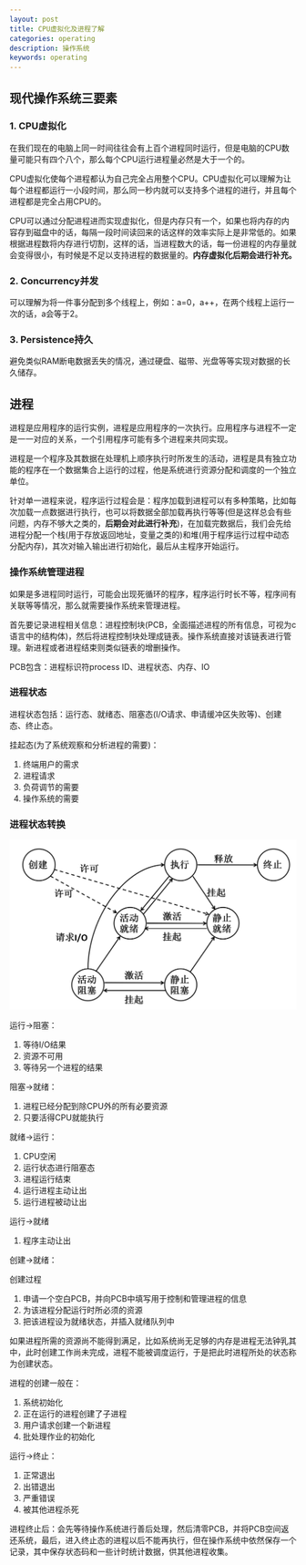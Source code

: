 ```yaml
---
layout: post
title: CPU虚拟化及进程了解
categories: operating
description: 操作系统
keywords: operating
---
```


## 现代操作系统三要素

### 1. CPU虚拟化

在我们现在的电脑上同一时间往往会有上百个进程同时运行，但是电脑的CPU数量可能只有四个八个，那么每个CPU运行进程量必然是大于一个的。

CPU虚拟化使每个进程都认为自己完全占用整个CPU。CPU虚拟化可以理解为让每个进程都运行一小段时间，那么同一秒内就可以支持多个进程的进行，并且每个进程都是完全占用CPU的。

CPU可以通过分配进程进而实现虚拟化，但是内存只有一个，如果也将内存的内容存到磁盘中的话，每隔一段时间读回来的话这样的效率实际上是非常低的。如果根据进程数将内存进行切割，这样的话，当进程数大的话，每一份进程的内存量就会变得很小，有时候是不足以支持进程的数据量的。**内存虚拟化后期会进行补充。**

### 2. Concurrency并发

可以理解为将一件事分配到多个线程上，例如：a=0，a++，在两个线程上运行一次的话，a会等于2。

### 3. Persistence持久

避免类似RAM断电数据丢失的情况，通过硬盘、磁带、光盘等等实现对数据的长久储存。

## 进程

进程是应用程序的运行实例，进程是应用程序的一次执行。应用程序与进程不一定是一一对应的关系，一个引用程序可能有多个进程来共同实现。

进程是一个程序及其数据在处理机上顺序执行时所发生的活动，进程是具有独立功能的程序在一个数据集合上运行的过程，他是系统进行资源分配和调度的一个独立单位。

针对单一进程来说，程序运行过程会是：程序加载到进程可以有多种策略，比如每次加载一点数据进行执行，也可以将数据全部加载再执行等等(但是这样总会有些问题，内存不够大之类的，**后期会对此进行补充**)，在加载完数据后，我们会先给进程分配一个栈(用于存放返回地址，变量之类的)和堆(用于程序运行过程中动态分配内存)，其次对输入输出进行初始化，最后从主程序开始运行。

### 操作系统管理进程

如果是多进程同时运行，可能会出现死循环的程序，程序运行时长不等，程序间有关联等等情况，那么就需要操作系统来管理进程。

首先要记录进程相关信息：进程控制块(PCB，全面描述进程的所有信息，可视为c语言中的结构体)，然后将进程控制块处理成链表。操作系统直接对该链表进行管理。新进程或者进程结束则类似链表的增删操作。

PCB包含：进程标识符process ID、进程状态、内存、IO

### 进程状态

进程状态包括：运行态、就绪态、阻塞态(I/O请求、申请缓冲区失败等)、创建态、终止态。

挂起态(为了系统观察和分析进程的需要)：

1. 终端用户的需求
2. 进程请求
3. 负荷调节的需要
4. 操作系统的需要

### 进程状态转换

![1](images\wiki\operating.png)

运行->阻塞：

1. 等待I/O结果
2. 资源不可用
3. 等待另一个进程的结果

阻塞->就绪：

1. 进程已经分配到除CPU外的所有必要资源
2. 只要活得CPU就能执行

就绪->运行：

1. CPU空闲
2. 运行状态进行阻塞态
3. 进程运行结束
4. 运行进程主动让出
5. 运行进程被动让出

运行->就绪

1. 程序主动让出

创建->就绪：

创建过程

1. 申请一个空白PCB，并向PCB中填写用于控制和管理进程的信息
2. 为该进程分配运行时所必须的资源
3. 把该进程设为就绪状态，并插入就绪队列中

如果进程所需的资源尚不能得到满足，比如系统尚无足够的内存是进程无法钟乳其中，此时创建工作尚未完成，进程不能被调度运行，于是把此时进程所处的状态称为创建状态。

进程的创建一般在：

1. 系统初始化
2. 正在运行的进程创建了子进程
3. 用户请求创建一个新进程
4. 批处理作业的初始化

运行->终止：

1. 正常退出
2. 出错退出
3. 严重错误
4. 被其他进程杀死

进程终止后：会先等待操作系统进行善后处理，然后清零PCB，并将PCB空间返还系统，最后，进入终止态的进程以后不能再执行，但在操作系统中依然保存一个记录，其中保存状态码和一些计时统计数据，供其他进程收集。

